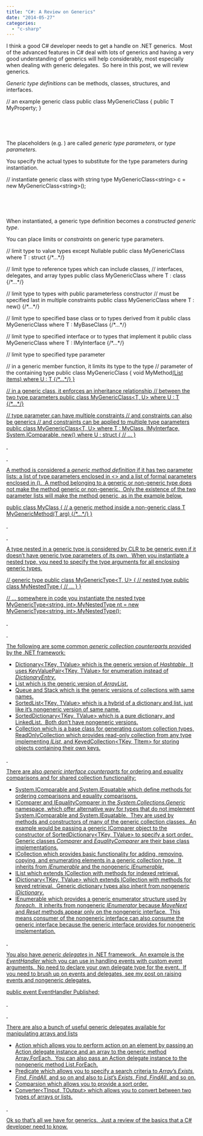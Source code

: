 ```yaml
---
title: "C#: A Review on Generics"
date: "2014-05-27"
categories: 
  - "c-sharp"
---
```


I think a good C# developer needs to get a handle on .NET generics.  Most of the advanced features in C# deal with lots of generics and having a very good understanding of generics will help considerably, most especially when dealing with generic delegates.  So here in this post, we will review generics.

_Generic type definitions_ can be methods, classes, structures, and interfaces.

// an example generic class
public class MyGenericClass<T>
{
    public T MyProperty;
}

 

 

The placeholders (e.g. **<T>**) are called _generic type parameters_, or _type parameters_.

You specify the actual types to substitute for the type parameters during instantiation.

// instantiate generic class with string type
MyGenericClass<string\> c = new MyGenericClass<string\>();

 

 

When instantiated, a generic type definition becomes a _constructed generic type_.

You can place limits or _constraints_ on generic type parameters.

// limit type to value types except Nullable
public class MyGenericClass<T> where T : struct {/\*...\*/}
    
// limit type to reference types which can include classes,
//  interfaces, delegates, and array types
public class MyGenericClass<T> where T : class {/\*...\*/}
    
// limit type to types with public parameterless constructor
// must be specified last in multiple constraints
public class MyGenericClass<T> where T : new() {/\*...\*/}
    
// limit type to specified base class or to types derived from it
public class MyGenericClass<T> where T : MyBaseClass {/\*...\*/}
    
// limit type to specified interface or to types that implement it
public class MyGenericClass<T> where T : IMyInterface {/\*...\*/}
    
    
// limit type to specified type parameter    
    
// in a generic member function, it limits its type to the type 
//  parameter of the containing type
public class MyGenericClass<T>
{
    void MyMethod<U>(List<U> items) where U : T {/\*...\*/}
}
    
// in a generic class, it enforces an inheritance relationship
//  between the two type parameters
public class MyGenericClass<T, U> where U : T {/\*...\*/}
    
    
// type parameter can have multiple constraints 
//  and constraints can also be generics
//  and constraints can be applied to multiple type parameters
public class MyGenericClass<T, U> 
    where T : MyClass, IMyInterface, System.IComparable<T>, new()
    where U : struct
{
    // ...
}

 

 

A method is considered a _generic method definition_ if it has two parameter lists: a list of type parameters enclosed in <> and a list of formal parameters enclosed in ().  A method belonging to a generic or non-generic type does not make the method generic or non-generic.  Only the existence of the two parameter lists will make the method generic, as in the example below.

public class MyClass
{
    // a generic method inside a non-generic class
    T MyGenericMethod<T>(T arg) {/\*...\*/}
}

 

 

A type nested in a generic type is considered by CLR to be generic even if it doesn’t have generic type parameters of its own.  When you instantiate a nested type, you need to specify the type arguments for all enclosing generic types.

// generic type
public class MyGenericType<T, U>
{
    // nested type
    public class MyNestedType
    {
        // ...
    }
}
    
// ... somewhere in code you instantiate the nested type   
MyGenericType<string, int\>.MyNestedType nt = 
    new MyGenericType<string, int\>.MyNestedType();

 

 

The following are some common _generic collection counterparts_ provided by the .NET framework:

- [Dictionary<TKey, TValue>](http://msdn.microsoft.com/en-us/library/xfhwa508.aspx) which is the generic version of _Hashtable_.  It uses [KeyValuePair<TKey, TValue>](http://msdn.microsoft.com/en-us/library/5tbh8a42.aspx) for enumeration instead of _DictionaryEntry_.
- [List<T>](http://msdn.microsoft.com/en-us/library/6sh2ey19.aspx) which is the generic version of _ArrayList_.
- [Queue<T>](http://msdn.microsoft.com/en-us/library/7977ey2c.aspx) and [Stack<T>](http://msdn.microsoft.com/en-us/library/3278tedw.aspx) which is the generic versions of collections with same names.
- [SortedList<TKey, TValue>](http://msdn.microsoft.com/en-us/library/ms132319.aspx) which is a hybrid of a dictionary and list, just like it’s nongeneric version of same name.
- [SortedDictionary<TKey, TValue>](http://msdn.microsoft.com/en-us/library/f7fta44c.aspx) which is a pure dictionary, and [LinkedList<T>](http://msdn.microsoft.com/en-us/library/he2s3bh7.aspx).  Both don’t have nongeneric versions.
- [Collection<T>](http://msdn.microsoft.com/en-us/library/ms132397.aspx) which is a base class for generating custom collection types, [ReadOnlyCollection<T>](http://msdn.microsoft.com/en-us/library/ms132474.aspx) which provides read-only collection from any type implementing _IList<T>_, and [KeyedCollection<TKey, TItem>](http://msdn.microsoft.com/en-us/library/ms132438.aspx) for storing objects containing their own keys.

 

There are also _generic interface counterparts_ for ordering and equality comparisons and for shared collection functionality:

- [System.IComparable<T>](http://msdn.microsoft.com/en-us/library/4d7sx9hd.aspx) and [System.IEquatable<T>](http://msdn.microsoft.com/en-us/library/ms131187.aspx) which define methods for ordering comparisons and equality comparisons.
- [IComparer<T>](http://msdn.microsoft.com/en-us/library/8ehhxeaf.aspx) and [IEqualityComparer<T>](http://msdn.microsoft.com/en-us/library/ms132151.aspx) in the _System.Collections.Generic_ namespace, which offer alternative way for types that do not implement System.IComparable<T> and System.IEquatable<T>.  They are used by methods and constructors of many of the generic collection classes.  An example would be passing a generic IComparer<T> object to the constructor of SortedDictionary<TKey, TValue> to specify a sort order.  Generic classes _Comparer<T>_ and _EqualityComparer<T>_ are their base class implementations.
- [ICollection<T>](http://msdn.microsoft.com/en-us/library/92t2ye13.aspx) which provides basic functionality for adding, removing, copying, and enumerating elements in a generic collection type.  It inherits from _IEnumerable<T>_ and the nongeneric _IEnumerable_.
- [IList<T>](http://msdn.microsoft.com/en-us/library/5y536ey6.aspx) which extends ICollection<T> with methods for indexed retrieval.
- [IDictionary<TKey, TValue>](http://msdn.microsoft.com/en-us/library/s4ys34ea.aspx) which extends ICollection<T> with methods for keyed retrieval.  Generic dictionary types also inherit from nongeneric _IDictionary_.
- [IEnumerable<T>](http://msdn.microsoft.com/en-us/library/9eekhta0.aspx) which provides a generic enumerator structure used by _foreach._  It inherits from nongeneric _IEnumerator_ because _MoveNext_ and _Reset_ methods appear only on the nongeneric interface.  This means consumer of the nongeneric interface can also consume the generic interface because the generic interface provides for nongeneric implementation.

 

You also have _generic delegates_ in .NET framework.  An example is the _EventHandler<TEventArgs>_ which you can use in handling events with custom event arguments.  No need to declare your own delegate type for the event.  If you need to brush up on events and delegates, see my post on [raising events](http://rodansotto.wordpress.com/2014/05/21/c-quick-review-on-raising-events/ "C#: Quick Review on Raising Events") and [nongeneric delegates](http://rodansotto.wordpress.com/2014/05/16/c-quick-review-on-delegates/ "C#: Quick Review on Delegates").

public event EventHandler<PublishedEventArgs> Published;

 

 

There are also a bunch of useful generic delegates available for manipulating arrays and lists

- [Action<T>](http://msdn.microsoft.com/en-us/library/018hxwa8.aspx) which allows you to perform action on an element by passing an Action<T> delegate instance and an array to the generic method [Array.ForEach<T>](http://msdn.microsoft.com/en-us/library/zecdkyw2.aspx).  You can also pass an Action<T> delegate instance to the nongeneric method [List<T>.ForEach](http://msdn.microsoft.com/en-us/library/bwabdf9z.aspx).
- [Predicate<T>](http://msdn.microsoft.com/en-us/library/bfcke1bz.aspx) which allows you to specify a search criteria to _Array_’s _Exists<T>_, _Find<T>_, _FindAll<T>_, and so on and also to _List<T>_’s _Exists_, _Find_, _FindAll_, and so on.
- [Comparsion<T>](http://msdn.microsoft.com/en-us/library/tfakywbh.aspx) which allows you to provide a sort order.
- [Converter<TInput, TOutput>](http://msdn.microsoft.com/en-us/library/kt456a2y.aspx) which allows you to convert between two types of arrays or lists.

 

Ok so that’s all we have for generics.  Just a review of the basics that a C# developer need to know.
